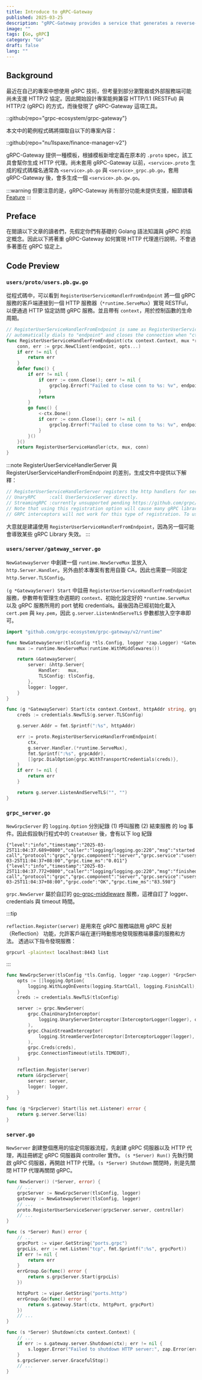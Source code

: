 ```yaml
---
title: Introduce to gRPC-Gateway
published: 2025-03-25
description: "gRPC-Gateway provides a service that generates a reverse-proxy server which translates a RESTful HTTP API into gRPC with simple configuration."
image: ""
tags: [Go, gRPC]
category: "Go"
draft: false
lang: ""
---
```


## Background

最近在自己的專案中想使用 gRPC 技術，但考量到部分瀏覽器或外部服務端可能尚未支援 HTTP/2 協定。因此開始設計專案能夠兼容 HTTP/1.1 (RESTFul) 與 HTTP/2 (gRPC) 的方式，而後發現了 gRPC-Gateway 這項工具。

::github{repo="grpc-ecosystem/grpc-gateway"}

本文中的範例程式碼將擷取自以下的專案內容：

::github{repo="nu1lspaxe/finance-manager-v2"}

gRPC-Gateway 提供一種模板，根據模板新增定義在原本的 `.proto` spec，該工具會幫你生成 HTTP 代理。尚未套用 gRPC-Gateway 以前，`<service>.proto` 生成的程式碼檔名通常為 `<service>.pb.go` 與 `<service>_grpc.pb.go`，套用 gRPC-Gateway 後，會多生成一個 `<service>.pb.gw.go`。

:::warning
但要注意的是，gRPC-Gateway 尚有部分功能未提供支援，細節請看 [Feature](https://github.com/grpc-ecosystem/grpc-gateway?tab=readme-ov-file#features)
:::

## Preface

在閱讀以下文章的讀者們，先假定你們有基礎的 Golang 語法知識與 gRPC 的協定概念。因此以下將著重 gRPC-Gateway 如何實現 HTTP 代理進行說明，不會過多著墨在 gRPC 協定上。

## Code Preview

### `users/proto/users.pb.gw.go`

從程式碼中，可以看到 `RegisterUserServiceHandlerFromEndpoint` 將一個 gRPC 服務的客戶端連接到一個 HTTP 服務器（`*runtime.ServeMux`）實現 RESTFul，以便通過 HTTP 協定訪問 gRPC 服務。並且帶有 `context`，用於控制函數的生命周期。

```go
// RegisterUserServiceHandlerFromEndpoint is same as RegisterUserServiceHandler but
// automatically dials to "endpoint" and closes the connection when "ctx" gets done.
func RegisterUserServiceHandlerFromEndpoint(ctx context.Context, mux *runtime.ServeMux, endpoint string, opts []grpc.DialOption) (err error) {
	conn, err := grpc.NewClient(endpoint, opts...)
	if err != nil {
		return err
	}
	defer func() {
		if err != nil {
			if cerr := conn.Close(); cerr != nil {
				grpclog.Errorf("Failed to close conn to %s: %v", endpoint, cerr)
			}
			return
		}
		go func() {
			<-ctx.Done()
			if cerr := conn.Close(); cerr != nil {
				grpclog.Errorf("Failed to close conn to %s: %v", endpoint, cerr)
			}
		}()
	}()
	return RegisterUserServiceHandler(ctx, mux, conn)
}
```

:::note
RegisterUserServiceHandlerServer 與 RegisterUserServiceHandlerFromEndpoint 的差別，生成文件中提供以下解釋：

```go
// RegisterUserServiceHandlerServer registers the http handlers for service UserService to "mux".
// UnaryRPC     :call UserServiceServer directly.
// StreamingRPC :currently unsupported pending https://github.com/grpc/grpc-go/issues/906.
// Note that using this registration option will cause many gRPC library features to stop working. Consider using RegisterUserServiceHandlerFromEndpoint instead.
// GRPC interceptors will not work for this type of registration. To use interceptors, you must use the "runtime.WithMiddlewares" option in the "runtime.NewServeMux" call.
```

大意就是建議使用 `RegisterUserServiceHandlerFromEndpoint`，因為另一個可能會導致某些 gRPC Library 失效。
:::

### `users/server/gateway_server.go`

`NewGatewayServer` 中創建一個 `runtime.NewServeMux` 並放入 `http.Server.Handler`。另外由於本專案有套用自簽 CA，因此也需要一同設定 `http.Server.TLSConfig`。

`(g *GatewayServer) Start` 中註冊 `RegisterUserServiceHandlerFromEndpoint` 服務，參數帶有管理生命週期的 `context`、初始化設定好的 `*runtime.ServeMux` 以及 gRPC 服務所用的 port 號和 credentials。最後因為已經初始化載入 `cert.pem` 與 `key.pem`，因此 `g.server.ListenAndServeTLS` 參數都放入空字串即可。

```go
import "github.com/grpc-ecosystem/grpc-gateway/v2/runtime"

func NewGatewayServer(tlsConfig *tls.Config, logger *zap.Logger) *GatewayServer {
	mux := runtime.NewServeMux(runtime.WithMiddlewares())

	return &GatewayServer{
		server: &http.Server{
			Handler:   mux,
			TLSConfig: tlsConfig,
		},
		logger: logger,
	}
}

func (g *GatewayServer) Start(ctx context.Context, httpAddr string, grpcAddr string) error {
	creds := credentials.NewTLS(g.server.TLSConfig)

	g.server.Addr = fmt.Sprintf(":%s", httpAddr)

	err := proto.RegisterUserServiceHandlerFromEndpoint(
		ctx,
		g.server.Handler.(*runtime.ServeMux),
		fmt.Sprintf(":%s", grpcAddr),
		[]grpc.DialOption{grpc.WithTransportCredentials(creds)},
	)
	if err != nil {
		return err
	}

	return g.server.ListenAndServeTLS("", "")
}
```

### `grpc_server.go`

`NewGrpcServer` 的 `logging.Option` 分別紀錄 (1) 呼叫服務 (2) 結束服務 的 log 事件。因此假設執行程式中的 `CreateUser` 後，會有以下 log 紀錄

```text
{"level":"info","timestamp":"2025-03-25T11:04:37.689+0800","caller":"logging/logging.go:220","msg":"started call","protocol":"grpc","grpc.component":"server","grpc.service":"users.UserService","grpc.method":"CreateUser","grpc.method_type":"unary","peer.address":"127.0.0.1:40030","grpc.start_time":"2025-03-25T11:04:37+08:00","grpc.time_ms":"0.011"}
{"level":"info","timestamp":"2025-03-25T11:04:37.772+0800","caller":"logging/logging.go:220","msg":"finished call","protocol":"grpc","grpc.component":"server","grpc.service":"users.UserService","grpc.method":"CreateUser","grpc.method_type":"unary","peer.address":"127.0.0.1:40030","grpc.start_time":"2025-03-25T11:04:37+08:00","grpc.code":"OK","grpc.time_ms":"83.598"}
```

`grpc.NewServer` 屬於自訂的 [go-grpc-middleware](https://github.com/grpc-ecosystem/go-grpc-middleware) 服務，這裡自訂了 logger、credentials 與 timeout 時間。

:::tip

`reflection.Register(server)` 是用來在 gRPC 服務端啟用 gRPC 反射（Reflection） 功能，允許客戶端在運行時動態地發現服務端暴露的服務和方法。
透過以下指令發現服務：

```bash
grpcurl -plaintext localhost:8443 list
```

:::

```go
func NewGrpcServer(tlsConfig *tls.Config, logger *zap.Logger) *GrpcServer {
	opts := []logging.Option{
		logging.WithLogOnEvents(logging.StartCall, logging.FinishCall),
	}
	creds := credentials.NewTLS(tlsConfig)

	server := grpc.NewServer(
		grpc.ChainUnaryInterceptor(
			logging.UnaryServerInterceptor(InterceptorLogger(logger), opts...),
		),
		grpc.ChainStreamInterceptor(
			logging.StreamServerInterceptor(InterceptorLogger(logger), opts...),
		),
		grpc.Creds(creds),
		grpc.ConnectionTimeout(utils.TIMEOUT),
	)

	reflection.Register(server)
	return &GrpcServer{
		server: server,
		logger: logger,
	}
}

func (g *GrpcServer) Start(lis net.Listener) error {
	return g.server.Serve(lis)
}
```

### `server.go`

`NewServer` 創建整個應用的協定伺服器流程，先創建 gRPC 伺服器以及 HTTP 代理，再註冊綁定 gRPC 伺服器與 controller 實作。
`(s *Server) Run()` 先執行開啟 gRPC 伺服器，再開啟 HTTP 代理。`(s *Server) Shutdown` 關閉時，則是先關閉 HTTP 代理再關閉 gRPC。

```go
func NewServer() (*Server, error) {
	// ...
	grpcServer := NewGrpcServer(tlsConfig, logger)
	gateway := NewGatewayServer(tlsConfig, logger)
	// ...
	proto.RegisterUserServiceServer(grpcServer.server, controller)
	// ...
}

func (s *Server) Run() error {
	// ...
	grpcPort := viper.GetString("ports.grpc")
	grpcLis, err := net.Listen("tcp", fmt.Sprintf(":%s", grpcPort))
	if err != nil {
		return err
	}
	errGroup.Go(func() error {
		return s.grpcServer.Start(grpcLis)
	})

	httpPort := viper.GetString("ports.http")
	errGroup.Go(func() error {
		return s.gateway.Start(ctx, httpPort, grpcPort)
	})
	// ...
}

func (s *Server) Shutdown(ctx context.Context) {
	// ...
	if err := s.gateway.server.Shutdown(ctx); err != nil {
		s.logger.Error("Failed to shutdown HTTP server:", zap.Error(err))
	}
	s.grpcServer.server.GracefulStop()
	// ...
}
```
